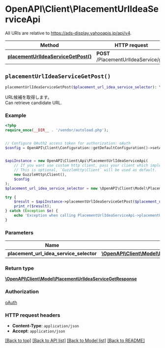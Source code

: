 # OpenAPI\Client\PlacementUrlIdeaServiceApi

All URIs are relative to https://ads-display.yahooapis.jp/api/v4.

Method | HTTP request | Description
------------- | ------------- | -------------
[**placementUrlIdeaServiceGetPost()**](PlacementUrlIdeaServiceApi.md#placementUrlIdeaServiceGetPost) | **POST** /PlacementUrlIdeaService/get | 


## `placementUrlIdeaServiceGetPost()`

```php
placementUrlIdeaServiceGetPost($placement_url_idea_service_selector): \OpenAPI\Client\Model\PlacementUrlIdeaServiceGetResponse
```



<div lang=\"ja\">URL候補を取得します。</div> <div lang=\"en\">Can retrieve candidate URL.</div>

### Example

```php
<?php
require_once(__DIR__ . '/vendor/autoload.php');


// Configure OAuth2 access token for authorization: oAuth
$config = OpenAPI\Client\Configuration::getDefaultConfiguration()->setAccessToken('YOUR_ACCESS_TOKEN');


$apiInstance = new OpenAPI\Client\Api\PlacementUrlIdeaServiceApi(
    // If you want use custom http client, pass your client which implements `GuzzleHttp\ClientInterface`.
    // This is optional, `GuzzleHttp\Client` will be used as default.
    new GuzzleHttp\Client(),
    $config
);
$placement_url_idea_service_selector = new \OpenAPI\Client\Model\PlacementUrlIdeaServiceSelector(); // \OpenAPI\Client\Model\PlacementUrlIdeaServiceSelector

try {
    $result = $apiInstance->placementUrlIdeaServiceGetPost($placement_url_idea_service_selector);
    print_r($result);
} catch (Exception $e) {
    echo 'Exception when calling PlacementUrlIdeaServiceApi->placementUrlIdeaServiceGetPost: ', $e->getMessage(), PHP_EOL;
}
```

### Parameters

Name | Type | Description  | Notes
------------- | ------------- | ------------- | -------------
 **placement_url_idea_service_selector** | [**\OpenAPI\Client\Model\PlacementUrlIdeaServiceSelector**](../Model/PlacementUrlIdeaServiceSelector.md)|  | [optional]

### Return type

[**\OpenAPI\Client\Model\PlacementUrlIdeaServiceGetResponse**](../Model/PlacementUrlIdeaServiceGetResponse.md)

### Authorization

[oAuth](../../README.md#oAuth)

### HTTP request headers

- **Content-Type**: `application/json`
- **Accept**: `application/json`

[[Back to top]](#) [[Back to API list]](../../README.md#endpoints)
[[Back to Model list]](../../README.md#models)
[[Back to README]](../../README.md)
